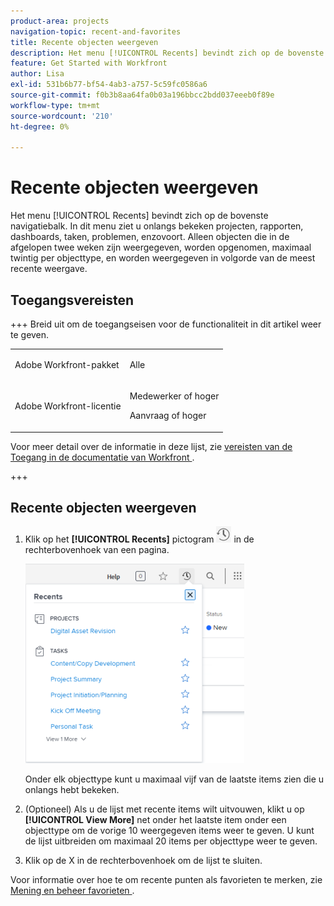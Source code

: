 ```yaml
---
product-area: projects
navigation-topic: recent-and-favorites
title: Recente objecten weergeven
description: Het menu [!UICONTROL Recents] bevindt zich op de bovenste navigatiebalk. In dit menu ziet u onlangs bekeken projecten, rapporten, dashboards, taken, problemen, enzovoort.
feature: Get Started with Workfront
author: Lisa
exl-id: 531b6b77-bf54-4ab3-a757-5c59fc0586a6
source-git-commit: f0b3b8aa64fa0b03a196bbcc2bdd037eeeb0f89e
workflow-type: tm+mt
source-wordcount: '210'
ht-degree: 0%

---
```


# Recente objecten weergeven

Het menu [!UICONTROL Recents] bevindt zich op de bovenste navigatiebalk. In dit menu ziet u onlangs bekeken projecten, rapporten, dashboards, taken, problemen, enzovoort. Alleen objecten die in de afgelopen twee weken zijn weergegeven, worden opgenomen, maximaal twintig per objecttype, en worden weergegeven in volgorde van de meest recente weergave.

## Toegangsvereisten

+++ Breid uit om de toegangseisen voor de functionaliteit in dit artikel weer te geven.

<table style="table-layout:auto"> 
 <col> 
 </col> 
 <col> 
 </col> 
 <tbody> 
  <tr> 
   <td role="rowheader">Adobe Workfront-pakket</td> 
   <td> <p>Alle</p> </td> 
  </tr> 
  <tr> 
   <td role="rowheader">Adobe Workfront-licentie</td> 
   <td> 
   <p>Medewerker of hoger</p> 
   <p>Aanvraag of hoger</p> </td> 
  </tr> 
 </tbody> 
</table>

Voor meer detail over de informatie in deze lijst, zie [ vereisten van de Toegang in de documentatie van Workfront ](/help/quicksilver/administration-and-setup/add-users/access-levels-and-object-permissions/access-level-requirements-in-documentation.md).

+++


## Recente objecten weergeven

1. Klik op het **[!UICONTROL Recents]** pictogram ![[!UICONTROL Recents]](assets/recents-icon-40x43.png) in de rechterbovenhoek van een pagina.

   ![ lijst van Recenten ](assets/recents-list-2022-350x319.png)

   Onder elk objecttype kunt u maximaal vijf van de laatste items zien die u onlangs hebt bekeken.

1. (Optioneel) Als u de lijst met recente items wilt uitvouwen, klikt u op **[!UICONTROL View More]** net onder het laatste item onder een objecttype om de vorige 10 weergegeven items weer te geven. U kunt de lijst uitbreiden om maximaal 20 items per objecttype weer te geven.
1. Klik op de X in de rechterbovenhoek om de lijst te sluiten.

Voor informatie over hoe te om recente punten als favorieten te merken, zie [ Mening en beheer favorieten ](../../../workfront-basics/navigate-workfront/recent-and-favorites/view-and-manage-favorites.md).
